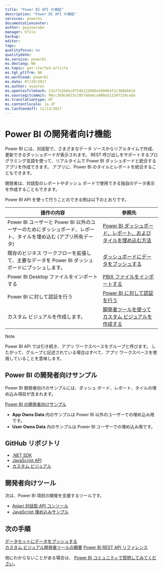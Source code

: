 ```yaml
---
title: "Power BI API の機能"
description: "Power BI API の機能"
services: powerbi
documentationcenter: 
author: guyinacube
manager: kfile
backup: 
editor: 
tags: 
qualityfocus: no
qualitydate: 
ms.service: powerbi
ms.devlang: NA
ms.topic: get-started-article
ms.tgt_pltfrm: NA
ms.workload: powerbi
ms.date: 07/20/2017
ms.author: asaxton
ms.openlocfilehash: 23a77e2b8ac8754b122888e3d0d64f2c3886b61b
ms.sourcegitcommit: 99cc3b9cb615c2957dde6ca908a51238f129cebb
ms.translationtype: HT
ms.contentlocale: ja-JP
ms.lasthandoff: 11/13/2017
---
```

# <a name="what-can-developers-do-with-power-bi"></a>Power BI の開発者向け機能
Power BI には、対話型で、さまざまなデータ ソースからリアルタイムで作成、更新できるダッシュボードが表示されます。 REST 呼び出しをサポートするプログラミング言語を使って、リアルタイムで Power BI ダッシュボードと統合するアプリを作成できます。 アプリに、Power BI のタイルとレポートを統合することもできます。

開発者は、対話型のレポートやダッシュ ボードで使用できる独自のデータ表示を作成することもできます。 

Power BI API を使って行うことのできる例は以下のとおりです。

| **操作の内容** | **参照先** |
| --- | --- |
| Power BI ユーザーと Power BI 以外のユーザーのためにダッシュボード、レポート、タイルを埋め込む (アプリ所有データ) |[Power BI ダッシュボード、レポート、およびタイルを埋め込む方法](embedding-content.md) |
| 既存のビジネス ワークフローを拡張して、主要なデータを Power BI ダッシュボードにプッシュします。 |[ダッシュボードにデータをプッシュする](walkthrough-push-data.md) |
| Power BI Desktop ファイルをインポートする |[PBIX ファイルをインポートする](https://msdn.microsoft.com/library/mt243837.aspx) |
| Power BI に対して認証を行う |[Power BI に対して認証を行う](get-azuread-access-token.md) |
| カスタム ビジュアルを作成します。 |[開発者ツールを使ってカスタム ビジュアルを作成する](../service-custom-visuals-getting-started-with-developer-tools.md) |

> [!NOTE]
> Power BI API では引き続き、アプリ ワークスペースをグループと呼びます。 したがって、グループと記述されている場合はすべて、アプリ ワークスペースを使用していることを意味します。
> 
> 

## <a name="power-bi-developer-samples"></a>Power BI の開発者向けサンプル
Power BI 開発者向けのサンプルには、ダッシュ ボード、レポート、タイルの埋め込み項目が含まれます。

[Power BI の開発者向けサンプル](https://github.com/Microsoft/PowerBI-Developer-Samples)

* **App Owns Data** 内のサンプルは Power BI 以外のユーザーでの埋め込み用です。
* **User Owns Data** 内のサンプルは Power BI ユーザーでの埋め込み用です。

## <a name="github-repositories"></a>GitHub リポジトリ
* [.NET SDK](https://github.com/Microsoft/PowerBI-CSharp)
* [JavaScript API](https://github.com/Microsoft/PowerBI-JavaScript)
* [カスタム ビジュアル](https://github.com/Microsoft/PowerBI-visuals)

## <a name="developer-tools"></a>開発者向けツール
次は、Power BI 項目の開発を支援するツールです。

* [Apiari 対話型 API コンソール](http://docs.powerbi.apiary.io/)
* [JavaScript 埋め込みサンプル](https://microsoft.github.io/PowerBI-JavaScript/demo)

## <a name="next-steps"></a>次の手順
[データセットにデータをプッシュする](walkthrough-push-data.md)  
[カスタム ビジュアル開発者ツールの概要](../service-custom-visuals-getting-started-with-developer-tools.md) 
[Power BI REST API リファレンス](https://msdn.microsoft.com/library/mt147898.aspx)  

他にわからないことがある場合は、 [Power BI コミュニティで質問してみてください](http://community.powerbi.com/)。

